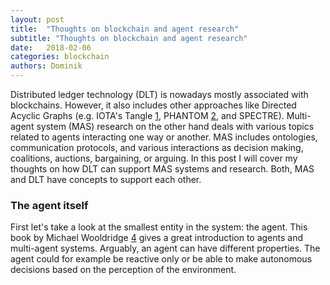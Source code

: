 ```yaml
---
layout: post
title:  "Thoughts on blockchain and agent research"
subtitle: "Thoughts on blockchain and agent research"
date:   2018-02-06
categories: blockchain
authors: Dominik
---
```

Distributed ledger technology (DLT) is nowadays mostly associated with blockchains. However, it also includes other approaches like Directed Acyclic Graphs (e.g. IOTA's Tangle [1], PHANTOM [2], and SPECTRE). Multi-agent system (MAS) research on the other hand deals with various topics related to agents interacting one way or another. MAS includes ontologies, communication protocols, and various interactions as decision making, coalitions, auctions, bargaining, or arguing. In this post I will cover my thoughts on how DLT can support MAS systems and research. Both, MAS and DLT have concepts to support each other.

### The agent itself
First let's take a look at the smallest entity in the system: the agent. This book by Michael Wooldridge [4] gives a great introduction to agents and multi-agent systems. Arguably, an agent can have different properties. The agent could for example be reactive only or be able to make autonomous decisions based on the perception of the environment.


[1]: https://iota.org/IOTA_Whitepaper.pdf
[2]: https://eprint.iacr.org/2018/104
[3]: https://eprint.iacr.org/2016/1159.pdf
[4]: http://www.cs.ox.ac.uk/people/michael.wooldridge/pubs/imas/IMAS2e.html
